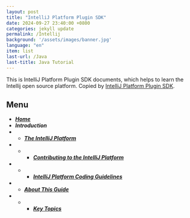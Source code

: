 ```yaml
---
layout: post
title: "IntelliJ Platform Plugin SDK"
date: 2024-09-27 23:40:00 +0800
categories: jekyll update
permalink: /Intellij
background: '/assets/images/banner.jpg'
language: "en"
item: list
last-url: /Java
last-title: Java Tutorial
---
```


This is IntelliJ Platform Plugin SDK documents, which helps to learn the Intellij open source platform.
Copied by [IntelliJ Platform Plugin SDK][jetbrains].

## Menu
- _**[Home][Home]**_
- _**Introduction**_
- - _**[The IntelliJ Platform][The IntelliJ Platform]**_
- - - _**[Contributing to the IntelliJ Platform][Contributing to the IntelliJ Platform]**_
- - - _**[IntelliJ Platform Coding Guidelines][IntelliJ Platform Coding Guidelines]**_
- - _**[About This Guide][About This Guide]**_
- - - _**[Key Topics][Key Topics]**_
    

[jetbrains]: https://plugins.jetbrains.com/docs/intellij/welcome.html
[Home]: /Intellij/home
[The IntelliJ Platform]: /Intellij/The-IntelliJ-Platform
[Contributing to the IntelliJ Platform]: /Intellij/Contributing-to-the-IntelliJ-Platform
[IntelliJ Platform Coding Guidelines]: /Intellij/IntelliJ-Platform-Coding-Guidelines
[About This Guide]: /Intellij/About-This-Guide
[Key Topics]: /Intellij/Key-Topics